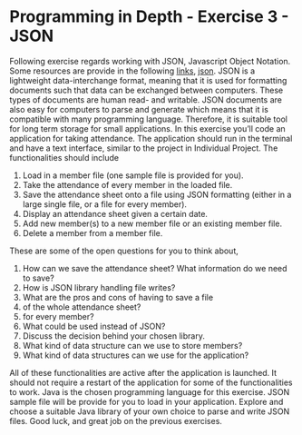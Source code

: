 # Programming in Depth - Exercise 3 - JSON

Following exercise regards working with JSON, Javascript Object Notation. Some resources are provide in the following [links](https://www.w3schools.com/js/js_json_intro.asp), [json](https://json.org). JSON is a lightweight data-interchange format, meaning that it is used for formatting documents such that data can be exchanged between computers. These types of documents are human read- and writable. JSON documents are also easy for computers to parse and generate which means that it is compatible with many programming language. Therefore, it is suitable tool for long term storage for small applications. In this exercise you’ll code an application for taking attendance. The application should run in the terminal and have a text interface, similar to the project in Individual Project. The functionalities should include

1. Load in a member file (one sample file is provided for you).
2. Take the attendance of every member in the loaded file.
3. Save the attendance sheet onto a file using JSON formatting (either in a large single file, or a file for every member).
4. Display an attendance sheet given a certain date.
5. Add new member(s) to a new member file or an existing member file.
6. Delete a member from a member file.

These are some of the open questions for you to think about,
1. How can we save the attendance sheet? What information do we need to save?
2. How is JSON library handling file writes?
3. What are the pros and cons of having to save a file
  1. of the whole attendance sheet?
  2. for every member?
4. What could be used instead of JSON?
5. Discuss the decision behind your chosen library.
6. What kind of data structure can we use to store members?
7. What kind of data structures can we use for the application?

<!---1. save and load JSON files.
2. create a new attendance sheet.
3. add and delete a member for an attendance sheet.
4. take attendance for existing and new members.
5. display the previous or current taken attendance.
6. update current taken attendance.
7. display latest date of taken attendance.
-->

All of these functionalities are active after the application is launched. It should not require a restart of the application for some of the functionalities to work. Java is the chosen programming language for this exercise. JSON sample file will be provide for you to load in your application. Explore and choose a suitable Java library of your own choice to parse and write JSON files. Good luck, and great job on the previous exercises.
